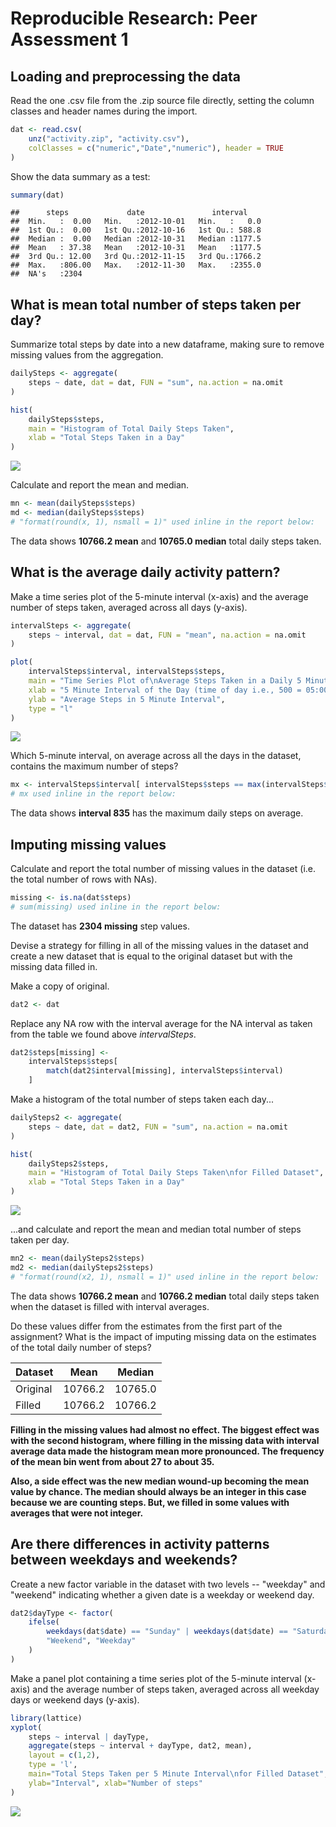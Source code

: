 # Reproducible Research: Peer Assessment 1


## Loading and preprocessing the data

Read the one .csv file from the .zip source file directly, setting the column
classes and header names during the import.


```r
dat <- read.csv(
    unz("activity.zip", "activity.csv"),
    colClasses = c("numeric","Date","numeric"), header = TRUE
)
```

Show the data summary as a test:


```r
summary(dat)
```

```
##      steps             date               interval     
##  Min.   :  0.00   Min.   :2012-10-01   Min.   :   0.0  
##  1st Qu.:  0.00   1st Qu.:2012-10-16   1st Qu.: 588.8  
##  Median :  0.00   Median :2012-10-31   Median :1177.5  
##  Mean   : 37.38   Mean   :2012-10-31   Mean   :1177.5  
##  3rd Qu.: 12.00   3rd Qu.:2012-11-15   3rd Qu.:1766.2  
##  Max.   :806.00   Max.   :2012-11-30   Max.   :2355.0  
##  NA's   :2304
```


## What is mean total number of steps taken per day?

Summarize total steps by date into a new dataframe, making sure to remove
missing values from the aggregation.


```r
dailySteps <- aggregate(
    steps ~ date, dat = dat, FUN = "sum", na.action = na.omit
)
```



```r
hist(
    dailySteps$steps,
    main = "Histogram of Total Daily Steps Taken",
    xlab = "Total Steps Taken in a Day"
)
```

![](PA1_template_files/figure-html/unnamed-chunk-4-1.png) 

Calculate and report the mean and median.


```r
mn <- mean(dailySteps$steps)
md <- median(dailySteps$steps)
# "format(round(x, 1), nsmall = 1)" used inline in the report below:
```

The data shows **10766.2 mean** and **10765.0 median** total daily steps taken.


## What is the average daily activity pattern?

Make a time series plot of the 5-minute interval (x-axis) and the average number of steps taken, averaged across all days (y-axis).


```r
intervalSteps <- aggregate(
    steps ~ interval, dat = dat, FUN = "mean", na.action = na.omit 
)
```


```r
plot(
    intervalSteps$interval, intervalSteps$steps,
    main = "Time Series Plot of\nAverage Steps Taken in a Daily 5 Minute Interval",
    xlab = "5 Minute Interval of the Day (time of day i.e., 500 = 05:00)",
    ylab = "Average Steps in 5 Minute Interval",
    type = "l"
)
```

![](PA1_template_files/figure-html/unnamed-chunk-7-1.png) 

Which 5-minute interval, on average across all the days in the dataset, contains the maximum number of steps?


```r
mx <- intervalSteps$interval[ intervalSteps$steps == max(intervalSteps$steps) ]
# mx used inline in the report below:
```

The data shows **interval 835** has the maximum daily steps on average.


## Imputing missing values

Calculate and report the total number of missing values in the dataset (i.e. the total number of rows with NAs).


```r
missing <- is.na(dat$steps)
# sum(missing) used inline in the report below:
```

The dataset has **2304 missing** step values.

Devise a strategy for filling in all of the missing values in the dataset and create a new dataset that is equal to the original dataset but with the missing data filled in.

Make a copy of original.


```r
dat2 <- dat
```

Replace any NA row with the interval average for the NA interval as taken from the table we found above *intervalSteps*.


```r
dat2$steps[missing] <-
    intervalSteps$steps[
        match(dat2$interval[missing], intervalSteps$interval)
    ]
```

Make a histogram of the total number of steps taken each day...


```r
dailySteps2 <- aggregate(
    steps ~ date, dat = dat2, FUN = "sum", na.action = na.omit
)
```


```r
hist(
    dailySteps2$steps,
    main = "Histogram of Total Daily Steps Taken\nfor Filled Dataset",
    xlab = "Total Steps Taken in a Day"
)
```

![](PA1_template_files/figure-html/unnamed-chunk-13-1.png) 

...and calculate and report the mean and median total number of steps taken per day.


```r
mn2 <- mean(dailySteps2$steps)
md2 <- median(dailySteps2$steps)
# "format(round(x2, 1), nsmall = 1)" used inline in the report below:
```

The data shows **10766.2 mean** and **10766.2 median** total daily steps taken when the dataset is filled with interval averages.

Do these values differ from the estimates from the first part of the assignment? What is the impact of imputing missing data on the estimates of the total daily number of steps?

Dataset | Mean    | Median
--------|---------|--------
Original| 10766.2 | 10765.0
Filled  | 10766.2 | 10766.2

**Filling in the missing values had almost no effect. The biggest effect was with the second histogram, where filling in the missing data with interval average data made the histogram mean more pronounced. The frequency of the mean bin went from about 27 to about 35.**  

**Also, a side effect was the new median wound-up becoming the mean value
by chance. The median should always be an integer in this case because
we are counting steps. But, we filled in some values with averages that
were not integer.**


## Are there differences in activity patterns between weekdays and weekends?

Create a new factor variable in the dataset with two levels -- "weekday" and "weekend" indicating whether a given date is a weekday or weekend day.


```r
dat2$dayType <- factor(
    ifelse(
        weekdays(dat$date) == "Sunday" | weekdays(dat$date) == "Saturday",
        "Weekend", "Weekday"
    )
)
```

Make a panel plot containing a time series plot of the 5-minute interval (x-axis) and the average number of steps taken, averaged across all weekday days or weekend days (y-axis).


```r
library(lattice)
xyplot(
    steps ~ interval | dayType, 
    aggregate(steps ~ interval + dayType, dat2, mean),
    layout = c(1,2),
    type = 'l',
    main="Total Steps Taken per 5 Minute Interval\nfor Filled Dataset", 
    ylab="Interval", xlab="Number of steps"
)
```

![](PA1_template_files/figure-html/unnamed-chunk-16-1.png) 


